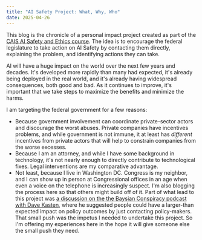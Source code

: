 ```yaml
---
title: "AI Safety Project: What, Why, Who"
date: 2025-04-26
---
```


This blog is the chronicle of a personal impact project created as part of the [CAIS AI Safety and Ethics course](https://www.aisafetybook.com/virtual-course). The idea is to encourage the federal legislature to take action on AI Safety by contacting them directly, explaining the problem, and identifying actions they can take.

AI will have a huge impact on the world over the next few years and decades.  It's developed more rapidly than many had expected, it's already being deployed in the real world, and it's already having widespread consequences, both good and bad.  As it continues to improve, it's important that we take steps to maximize the benefits and minimize the harms.

I am targeting the federal government for a few reasons: 

* Because government involvement can coordinate private-sector actors and discourage the worst abuses.  Private companies have incentives problems, and while government is not immune, it at least has *different* incentives from private actors that will help to constrain companies from the worse excesses.
* Because I am an attorney, and while I have some background in technology, it's not nearly enough to directly contribute to technological fixes.  Legal interventions are my comparative advantage.
* Not least, because I live in Washington DC. Congress is my neighbor, and I can show up in person at Congressional offices in an age when even a voice on the telephone is increasingly suspect.
I'm also blogging the process here so that others might build off of it.  Part of what lead to this project was [a discussion on the the Baysian Conspiracy podcast with Dave Kasten](https://thebayesianconspiracy.substack.com/p/233-ai-policy-in-dc-with-dave-kasten), where he suggested people could have a larger-than expected impact on policy outcomes by just contacting policy-makers.  That small push was the impetus I needed to undertake this project.  So I'm offering my experiences here in the hope it will give someone else the small push they need.
